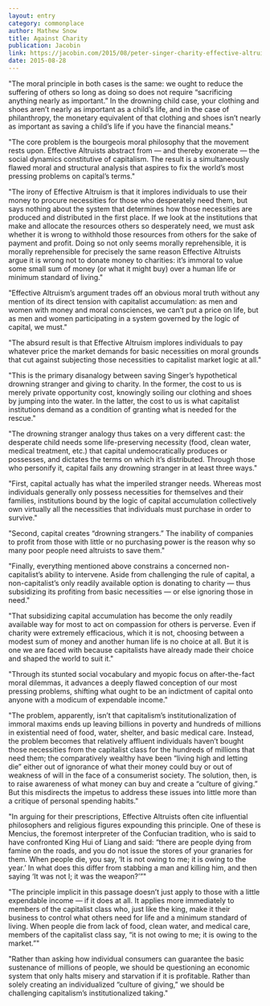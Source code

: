 ```yaml
---
layout: entry
category: commonplace
author: Mathew Snow
title: Against Charity
publication: Jacobin
link: https://jacobin.com/2015/08/peter-singer-charity-effective-altruism/
date: 2015-08-28
---
```


"The moral principle in both cases is the same: we ought to reduce the suffering of others so long as doing so does not require “sacrificing anything nearly as important.” In the drowning child case, your clothing and shoes aren’t nearly as important as a child’s life, and in the case of philanthropy, the monetary equivalent of that clothing and shoes isn’t nearly as important as saving a child’s life if you have the financial means."
 
"The core problem is the bourgeois moral philosophy that the movement rests upon. Effective Altruists abstract from — and thereby exonerate — the social dynamics constitutive of capitalism. The result is a simultaneously flawed moral and structural analysis that aspires to fix the world’s most pressing problems on capital’s terms."

"The irony of Effective Altruism is that it implores individuals to use their money to procure necessities for those who desperately need them, but says nothing about the system that determines how those necessities are produced and distributed in the first place. If we look at the institutions that make and allocate the resources others so desperately need, we must ask whether it is wrong to withhold those resources from others for the sake of payment and profit. Doing so not only seems morally reprehensible, it is morally reprehensible for precisely the same reason Effective Altruists argue it is wrong not to donate money to charities: it’s immoral to value some small sum of money (or what it might buy) over a human life or minimum standard of living."

"Effective Altruism’s argument trades off an obvious moral truth without any mention of its direct tension with capitalist accumulation: as men and women with money and moral consciences, we can’t put a price on life, but as men and women participating in a system governed by the logic of capital, we must."

"The absurd result is that Effective Altruism implores individuals to pay whatever price the market demands for basic necessities on moral grounds that cut against subjecting those necessities to capitalist market logic at all."

"This is the primary disanalogy between saving Singer’s hypothetical drowning stranger and giving to charity. In the former, the cost to us is merely private opportunity cost, knowingly soiling our clothing and shoes by jumping into the water. In the latter, the cost to us is what capitalist institutions demand as a condition of granting what is needed for the rescue."
 
"The drowning stranger analogy thus takes on a very different cast: the desperate child needs some life-preserving necessity (food, clean water, medical treatment, etc.) that capital undemocratically produces or possesses, and dictates the terms on which it’s distributed. Through those who personify it, capital fails any drowning stranger in at least three ways."
 
"First, capital actually has what the imperiled stranger needs. Whereas most individuals generally only possess necessities for themselves and their families, institutions bound by the logic of capital accumulation collectively own virtually all the necessities that individuals must purchase in order to survive."

"Second, capital creates “drowning strangers.” The inability of companies to profit from those with little or no purchasing power is the reason why so many poor people need altruists to save them."

"Finally, everything mentioned above constrains a concerned non-capitalist’s ability to intervene. Aside from challenging the rule of capital, a non-capitalist’s only readily available option is donating to charity — thus subsidizing its profiting from basic necessities — or else ignoring those in need."

"That subsidizing capital accumulation has become the only readily available way for most to act on compassion for others is perverse. Even if charity were extremely efficacious, which it is not, choosing between a modest sum of money and another human life is no choice at all. But it is one we are faced with because capitalists have already made their choice and shaped the world to suit it."

"Through its stunted social vocabulary and myopic focus on after-the-fact moral dilemmas, it advances a deeply flawed conception of our most pressing problems, shifting what ought to be an indictment of capital onto anyone with a modicum of expendable income."

"The problem, apparently, isn’t that capitalism’s institutionalization of immoral maxims ends up leaving billions in poverty and hundreds of millions in existential need of food, water, shelter, and basic medical care. Instead, the problem becomes that relatively affluent individuals haven’t bought those necessities from the capitalist class for the hundreds of millions that need them; the comparatively wealthy have been “living high and letting die” either out of ignorance of what their money could buy or out of weakness of will in the face of a consumerist society. The solution, then, is to raise awareness of what money can buy and create a “culture of giving.” But this misdirects the impetus to address these issues into little more than a critique of personal spending habits."

"In arguing for their prescriptions, Effective Altruists often cite influential philosophers and religious figures expounding this principle. One of these is Mencius, the foremost interpreter of the Confucian tradition, who is said to have confronted King Hui of Liang and said: “there are people dying from famine on the roads, and you do not issue the stores of your granaries for them. When people die, you say, ‘It is not owing to me; it is owing to the year.’ In what does this differ from stabbing a man and killing him, and then saying ‘It was not I; it was the weapon?’”"

"The principle implicit in this passage doesn’t just apply to those with a little expendable income — if it does at all. It applies more immediately to members of the capitalist class who, just like the king, make it their business to control what others need for life and a minimum standard of living. When people die from lack of food, clean water, and medical care, members of the capitalist class say, “it is not owing to me; it is owing to the market.”"

"Rather than asking how individual consumers can guarantee the basic sustenance of millions of people, we should be questioning an economic system that only halts misery and starvation if it is profitable. Rather than solely creating an individualized “culture of giving,” we should be challenging capitalism’s institutionalized taking."
